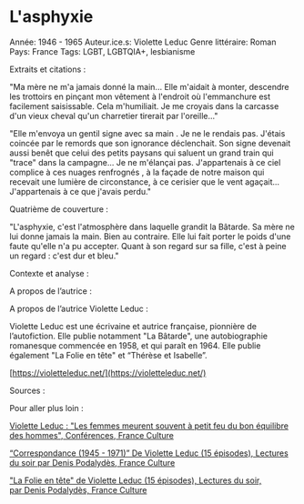 # L'asphyxie

Année: 1946 - 1965
Auteur.ice.s: Violette Leduc
Genre littéraire: Roman
Pays: France
Tags: LGBT, LGBTQIA+, lesbianisme

Extraits et citations :

"Ma mère ne m'a jamais donné la main... Elle m'aidait à monter, descendre les trottoirs en pinçant mon vêtement à l'endroit où l'emmanchure est facilement saisissable. Cela m'humiliait. Je me croyais dans la carcasse d'un vieux cheval qu'un charretier tirerait par l'oreille..."

"Elle m'envoya un gentil signe avec sa main . Je ne le rendais pas. J'étais coincée par le remords que son ignorance déclenchait. Son signe devenait aussi benêt que celui des petits paysans qui saluent un grand train qui "trace" dans la campagne... Je ne m'élançai pas. J'appartenais à ce ciel complice à ces nuages renfrognés , à la façade de notre maison qui recevait une lumière de circonstance, à ce cerisier que le vent agaçait... J'appartenais à ce que j'avais perdu."

Quatrième de couverture :

"L'asphyxie, c'est l'atmosphère dans laquelle grandit la Bâtarde. Sa mère ne lui donne jamais la main. Bien au contraire. Elle lui fait porter le poids d'une faute qu'elle n'a pu accepter. Quant à son regard sur sa fille, c'est à peine un regard : c'est dur et bleu."

Contexte et analyse : 

A propos de l’autrice : 

A propos de l’autrice Violette Leduc : 

Violette Leduc est une écrivaine et autrice française, pionnière de l’autofiction. Elle publie notamment "La Bâtarde", une autobiographie romanesque commencée en 1958, et qui paraît en 1964. Elle publie  également "La Folie en tête" et “Thérèse et Isabelle”. 

[https://violetteleduc.net/](https://violetteleduc.net/)

Sources : 

Pour aller plus loin :

[Violette Leduc : "Les femmes meurent souvent à petit feu du bon équilibre des hommes", Conférences, France Culture](https://www.franceculture.fr/conferences/institut-francais-de-la-mode/violette-leduc-les-femmes-meurent-souvent-a-petit-feu-du-bon-equilibre-des-hommes)

[“Correspondance (1945 - 1971)” De Violette Leduc (15 épisodes), Lectures du soir par Denis Podalydès, France Culture](https://www.franceculture.fr/emissions/lectures-du-soir/correspondance-1945-1972-de-violette-leduc-115-12-avril-1947)

["La Folie en tête" de Violette Leduc (15 épisodes), Lectures du soir, par Denis Podalydès, France Culture](https://www.franceculture.fr/emissions/lectures-du-soir/la-folie-en-tete-de-violette-leduc)